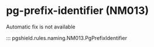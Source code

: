 # pg-prefix-identifier (NM013)

Automatic fix is not available

::: pgshield.rules.naming.NM013.PgPrefixIdentifier

